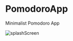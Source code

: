 # PomodoroApp
Minimalist Pomodoro App

![splashScreen](../screnshoot/ecolanding.png?raw=true "splashscreen")
